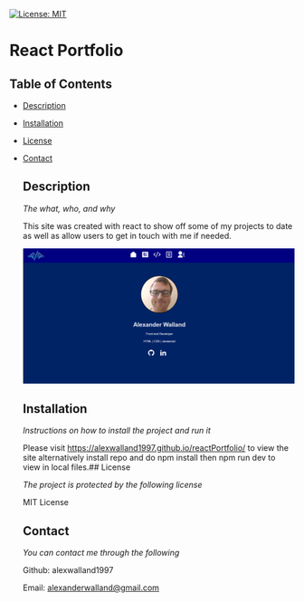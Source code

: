 [![License: MIT](https://img.shields.io/badge/License-MIT-yellow.svg)](https://opensource.org/licenses/MIT) 
# React Portfolio 
## Table of Contents 
* [Description](#description) 
* [Installation](#installation) 
* [License](#license) 
* [Contact](#contact) 

    ## Description
  
    *The what, who, and why*
  
    This site was created with react to show off some of my projects to date as well as allow users to get in touch with me if needed.

  ![alt text](https://raw.githubusercontent.com/alexwalland1997/reactPortfolio/main/images/portfolio.png)
    
    ## Installation
    *Instructions on how to install the project and run it*
  
  Please visit https://alexwalland1997.github.io/reactPortfolio/ to view the site alternatively install repo and do npm install then npm run dev to view in local files.## License

   *The project is protected by the following license*
  
    MIT License
    ## Contact
  *You can contact me through the following*
  
    Github: alexwalland1997 

    Email: alexanderwalland@gmail.com
    
